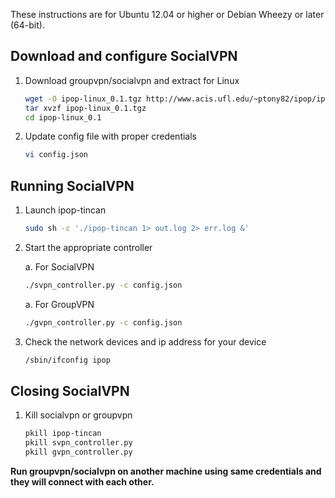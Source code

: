 These instructions are for Ubuntu 12.04 or higher or Debian Wheezy or later (64-bit).

## Download and configure SocialVPN

1.  Download groupvpn/socialvpn and extract for Linux

    ```bash
    wget -O ipop-linux_0.1.tgz http://www.acis.ufl.edu/~ptony82/ipop/ipop-linux_0.1.tgz
    tar xvzf ipop-linux_0.1.tgz
    cd ipop-linux_0.1
    ```

2.  Update config file with proper credentials

    ```bash
    vi config.json
    ```

## Running SocialVPN

1.  Launch ipop-tincan

    ```bash
    sudo sh -c './ipop-tincan 1> out.log 2> err.log &'
    ```

2.  Start the appropriate controller

    a.   For SocialVPN

    ```bash
    ./svpn_controller.py -c config.json
    ```

    a.   For GroupVPN

    ```bash
    ./gvpn_controller.py -c config.json
    ```

3.  Check the network devices and ip address for your device

    ```bash
    /sbin/ifconfig ipop
    ```

## Closing SocialVPN

1.  Kill socialvpn or groupvpn

    ```bash
    pkill ipop-tincan
    pkill svpn_controller.py
    pkill gvpn_controller.py
    ```

**Run groupvpn/socialvpn on another machine using same credentials and they will connect
with each other.**
